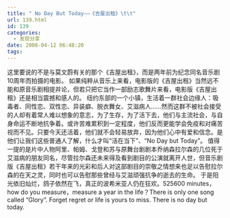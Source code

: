 ```yaml
---
title: " No Day But Today——《吉屋出租》\t\t"
url: 139.html
id: 139
categories:
  - 发现分享
date: 2008-04-12 06:48:20
tags:
---
```


这里要说的不是与莫文蔚有关的那个《吉屋出租》，而是两年前为纪念同名音乐剧10周年而拍摄的电影。 如果纯粹从音乐上来看，电影版的《吉屋出租》当然远不能和原音乐剧相提并论，但若只把它当作一部励志歌舞片来看，电影版《吉屋出租》还是相当震撼和感人的。 纽约东部的一个小镇，生活着一群社会边缘人：吸毒者、同性恋、双性恋、异装癖、脱衣舞女、艾滋病人……然而这群不被社会接受的人却有着常人难以想象的意志，为了生存，为了活下去，他们与主流社会，与自身命运不断地抗争着。或许苦难累积到一定程度，他们反而更能学会免疫和对痛苦视而不见。只要今天还活着，他们就不会轻易放弃，因为他们心中有爱和信念。是他们让我们这些普通人了解，什么才叫“活在当下”、“No Day but Today”。 值得一提的是片中人物阿里、帕姆、戈登和苏与原舞台剧剧本乔纳森拉尔森的几位死于艾滋病的朋友同名，尽管拉尔森还未来得及看到剧目的公演就离开人世，但音乐剧版《吉屋出租》若干年来的光彩和后人对这部剧目的崇敬之情想来也足以告慰拉尔森的在天之灵，同时也可以告慰那些曾经与艾滋顽强抗争的逝去的生命。 于是阳光依旧灿烂，鸽子依然在飞，真正的波希米亚人仍在狂欢。525600 minutes，how do you measure，measure a year in the life？There is only one song called “Glory”. Forget regret or life is yours to miss. There is no day but today.